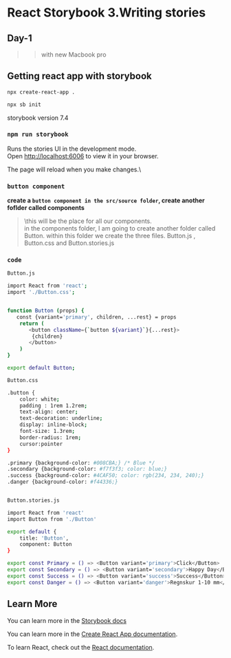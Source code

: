 # React Storybook 3.Writing stories
## Day-1 
>> with new Macbook pro 

## Getting react app with storybook
```bash
npx create-react-app .

npx sb init

```
storybook version 7.4 


### `npm run storybook`

Runs the stories UI in the development mode.\
Open [http://localhost:6006](http://localhost:6006) to view it in your browser.

The page will reload when you make changes.\


### `button component`

**create a `button component in the src/source folder`, create another foflder called components**

>\this will be the place for all our components.\
>in the components folder, I am going to create another
 folder called Button.
>within this folder we create the three files.
Button.js , Button.css and Button.stories.js

### `code`
```bash
Button.js

import React from 'react';
import './Button.css';


function Button (props) {
   const {variant='primary', children, ...rest} = props
    return (
       <button className={`button ${variant}`}{...rest}>
        {children}
       </button>
    )
}

export default Button;

```

```bash
Button.css

.button {
    color: white;
    padding : 1rem 1.2rem;
    text-align: center;
    text-decoration: underline;
    display: inline-block;
    font-size: 1.3rem;
    border-radius: 1rem;
    cursor:pointer
}

.primary {background-color: #008CBA;} /* Blue */
.secondary {background-color: #f7f3f3; color: blue;}
.success {background-color: #4CAF50; color: rgb(234, 234, 240);}
.danger {background-color: #f44336;}

```

```bash

Button.stories.js

import React from 'react'
import Button from './Button'

export default {
    title: 'Button',
    component: Button
}

export const Primary = () => <Button variant='primary'>Click</Button>
export const Secondary = () => <Button variant='secondary'>Happy Day</Button>
export const Success = () => <Button variant='success'>Success</Button>
export const Danger = () => <Button variant='danger'>Regnskur 1-10 mm</Button>


```



## Learn More

You can learn more in the [Storybook docs](https://storybook.js.org/docs/react/get-started/why-storybook)

You can learn more in the [Create React App documentation](https://facebook.github.io/create-react-app/docs/getting-started).

To learn React, check out the [React documentation](https://reactjs.org/).



